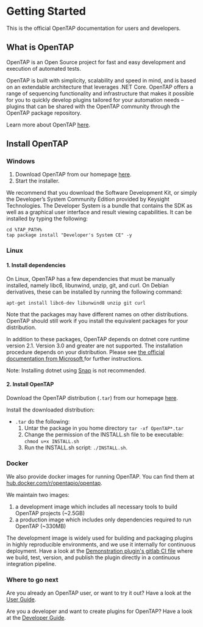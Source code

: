 # Getting Started
This is the official OpenTAP documentation for users and developers.


## What is OpenTAP

OpenTAP is an Open Source project for fast and easy development and execution of automated tests. 

OpenTAP is built with simplicity, scalability and speed in mind, and is based on an extendable architecture that leverages .NET Core. 
OpenTAP offers a range of sequencing functionality and infrastructure that makes it possible for you to quickly develop plugins tailored for your automation needs – plugins that can be shared with the OpenTAP community through the OpenTAP package repository. 

Learn more about OpenTAP [here](http://opentap.io).



## Install OpenTAP
### Windows
1. Download OpenTAP from our homepage [here](https://www.opentap.io/download.html). 
2. Start the installer.

We recommend that you download the Software Development Kit, or simply the Developer’s System Community Edition provided by Keysight Technologies. The Developer System is a bundle that contains the SDK as well as a graphical user interface and result viewing capabilities. It can be installed by typing the following:
```
cd %TAP_PATH%
tap package install "Developer's System CE" -y
```

### Linux
<!--When installing on Linux there are a few options:-->
#### 1. Install dependencies
On Linux, OpenTAP has a few dependencies that must be manually installed, namely
libc6, libunwind, unzip, git, and curl. On Debian derivatives, these can be installed
by running the following command:

`apt-get install libc6-dev libunwind8 unzip git curl`

Note that the packages may have different names on other distributions. OpenTAP
should still work if you install the equivalent packages for your distribution.

In addition to these packages, OpenTAP depends on dotnet core runtime version 2.1. Version 3.0 and greater are not
supported. The installation procedure depends on your distribution. Please see [the official documentation from
Microsoft ](https://docs.microsoft.com/en-us/dotnet/core/install/runtime) for further instructions.

Note: Installing dotnet using [Snap](https://docs.microsoft.com/en-us/dotnet/core/install/linux-snap) is not recommended. 

#### 2. Install OpenTAP
Download the OpenTAP distribution (`.tar`<!--, `.dep` or `.rpm`-->) from our homepage [here](https://www.opentap.io/download.html). 

Install the downloaded distribution:

<!--- `.dep` run `sudo apt install ./OpenTAP*.deb`
- `.rpm` run `sudo dnf install ./OpenTAP*.rpm`-->
- `.tar` do the following:
	1. Untar the package in you home directory `tar -xf OpenTAP*.tar`
	2. Change the permission of the INSTALL.sh file to be executable: `chmod u+x INSTALL.sh`
	3. Run the INSTALL.sh script: `./INSTALL.sh`.

### Docker
We also provide docker images for running OpenTAP. You can find them at
[hub.docker.com/r/opentapio/opentap](https://hub.docker.com/r/opentapio/opentap).

We maintain two images:


1. a development image which includes all necessary tools to build OpenTAP projects (~2.5GB)
2. a production image which includes only dependencies required to run OpenTAP (~330MB)

The development image is widely used for building and packaging plugins in highly reproducible environments, and we use
it internally for continuous deployment. Have a look at the [Demonstration
plugin's gitlab CI file](https://gitlab.com/OpenTAP/Plugins/demonstration/-/blob/master/.gitlab-ci.yml) where we build, test, version, and publish the plugin directly in a continuous integration pipeline.


### Where to go next
Are you already an OpenTAP user, or want to try it out? Have a look at the [User Guide](User%20Guide/Introduction/).

Are you a developer and want to create plugins for OpenTAP? Have a look at the [Developer Guide](Developer%20Guide/Introduction/).
